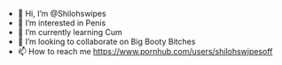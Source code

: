 - 👋 Hi, I’m @Shilohswipes
- 👀 I’m interested in Penis 
- 🌱 I’m currently learning Cum
- 💞️ I’m looking to collaborate on Big Booty Bitches
- 📫 How to reach me https://www.pornhub.com/users/shilohswipesoff
